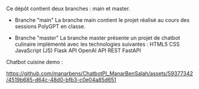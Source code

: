 Ce dépôt contient deux branches : main et master.

* Branche "main"
La branche main contient le projet réalisé au cours des sessions PolyGPT en classe.

* Branche "master"
La branche master présente un projet de chatbot culinaire implémenté avec les technologies suivantes :
HTML5
CSS
JavaScript (JS)
Flask
API OpenAI
API REST
FastAPI

Chatbot cuisine demo :

https://github.com/manarbens/ChatbotPI_ManarBenSalah/assets/59377342/4519b685-d64c-48d0-bfb3-c0e04a85d651

